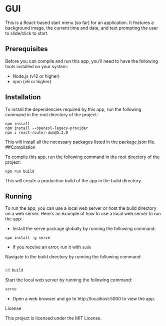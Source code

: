 # GUI

This is a React-based start menu (so far) for an application. It features a background image, the current time and date, and text prompting the user to slide/click to start.
## Prerequisites

Before you can compile and run this app, you'll need to have the following tools installed on your system:

* Node.js (v12 or higher)
* npm (v6 or higher)

## Installation

To install the dependencies required by this app, run the following command in the root directory of the project:

```
npm install
npm install --openssl-legacy-provider
npm i react-router-dom@5.2.0
```

This will install all the necessary packages listed in the package.json file.
##Compilation

To compile this app, run the following command in the root directory of the project:

```npm run build```

This will create a production build of the app in the build directory.
## Running

To run the app, you can use a local web server or host the build directory on a web server. Here's an example of how to use a local web server to run the app:

* Install the serve package globally by running the following command:

```npm install -g serve```

* If you receive an error, run it with ```sudo```

Navigate to the build directory by running the following command:

```bash

cd build
```

Start the local web server by running the following command:

```bash
serve
```

* Open a web browser and go to http://localhost:5000 to view the app.

License

This project is licensed under the MIT License.
